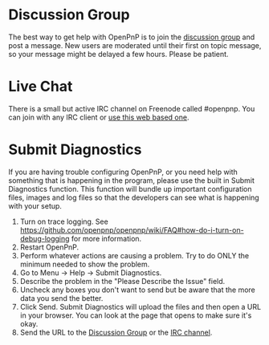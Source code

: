 # Discussion Group
The best way to get help with OpenPnP is to join the [discussion group](http://groups.google.com/group/openpnp) and post a message. New users are moderated until their first on topic message, so your message might be delayed a few hours. Please be patient.

# Live Chat
There is a small but active IRC channel on Freenode called #openpnp. You can join with any IRC client or [use this web based one](http://webchat.freenode.net/?channels=openpnp).

# Submit Diagnostics
If you are having trouble configuring OpenPnP, or you need help with something that is happening in the program, please use the built in Submit Diagnostics function. This function will bundle up important configuration files, images and log files so that the developers can see what is happening with your setup.

1. Turn on trace logging. See https://github.com/openpnp/openpnp/wiki/FAQ#how-do-i-turn-on-debug-logging for more information.
2. Restart OpenPnP.
3. Perform whatever actions are causing a problem. Try to do ONLY the minimum needed to show the problem.
4. Go to Menu -> Help -> Submit Diagnostics.
5. Describe the problem in the "Please Describe the Issue" field.
6. Uncheck any boxes you don't want to send but be aware that the more data you send the better.
7. Click Send. Submit Diagnostics will upload the files and then open a URL in your browser. You can look at the page that opens to make sure it's okay.
8. Send the URL to the [Discussion Group](https://github.com/openpnp/openpnp/wiki/Getting-Help#discussion-group) or the [IRC channel](https://github.com/openpnp/openpnp/wiki/Getting-Help#live-chat).


